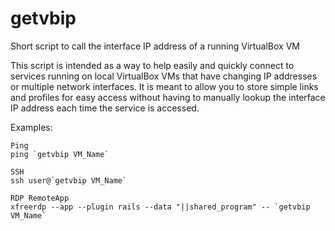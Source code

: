 # getvbip
Short script to call the interface IP address of a running VirtualBox VM

This script is intended as a way to help easily and quickly connect to services
running on local VirtualBox VMs that have changing IP addresses or multiple
network interfaces. It is meant to allow you to store simple links and profiles
for easy access without having to manually lookup the interface IP address each
time the service is accessed.

Examples:

    Ping
    ping `getvbip VM_Name`

    SSH
    ssh user@`getvbip VM_Name`

    RDP RemoteApp
    xfreerdp --app --plugin rails --data "||shared_program" -- `getvbip VM_Name`
